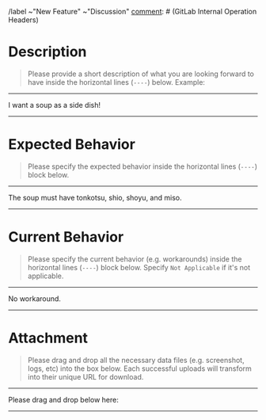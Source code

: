 [comment]: # (GitLab Internal Operation Headers)
/label ~"New Feature" ~"Discussion"
[comment]: # (GitLab Internal Operation Headers)

# Description

> Please provide a short description of what you are looking forward to
> have inside the horizontal lines (`----`) below. Example:

----

I want a soup as a side dish!

----




# Expected Behavior

> Please specify the expected behavior inside the horizontal lines (`----`)
> block below.

----

The soup must have tonkotsu, shio, shoyu, and miso.

----




# Current Behavior

> Please specify the current behavior (e.g. workarounds) inside the horizontal
> lines (`----`) block below. Specify `Not Applicable` if it's not applicable.

----

No workaround.

----




# Attachment

> Please drag and drop all the necessary data files (e.g. screenshot, logs, etc)
> into the box below. Each successful uploads will transform into their unique
> URL for download.

----

Please drag and drop below here:

----
